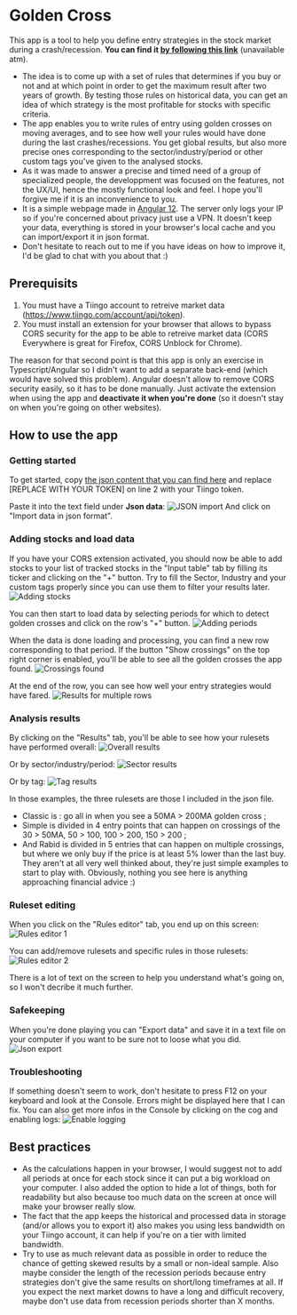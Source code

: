 # Golden Cross

This app is a tool to help you define entry strategies in the stock market during a crash/recession. **You can find it [by following this link](http://http://217.69.8.86/)** (unavailable atm).

- The idea is to come up with a set of rules that determines if you buy or not and at which point in order to get the maximum result after two years of growth. By testing those rules on historical data, you can get an idea of which strategy is the most profitable for stocks with specific criteria.
- The app enables you to write rules of entry using golden crosses on moving averages, and to see how well your rules would have done during the last crashes/recessions. You get global results, but also more precise ones corresponding to the sector/industry/period or other custom tags you've given to the analysed stocks.
- As it was made to answer a precise and timed need of a group of specialized people, the developpment was focused on the features, not the UX/UI, hence the mostly functional look and feel. I hope you'll forgive me if it is an inconvenience to you.  
- It is a simple webpage made in [Angular 12](https://github.com/angular/angular-cli). The server only logs your IP so if you're concerned about privacy just use a VPN. It doesn't keep your data, everything is stored in your browser's local cache and you can import/export it in json format.
- Don't hesitate to reach out to me if you have ideas on how to improve it, I'd be glad to chat with you about that :)

## Prerequisits

1. You must have a Tiingo account to retreive market data (https://www.tiingo.com/account/api/token).
2. You must install an extension for your browser that allows to bypass CORS security for the app to be able to retreive market data (CORS Everywhere is great for Firefox, CORS Unblock for Chrome).

The reason for that second point is that this app is only an exercise in Typescript/Angular so I didn't want to add a separate back-end (which would have solved this problem). Angular doesn't allow to remove CORS security easily, so it has to be done manually. Just activate the extension when using the app and **deactivate it when you're done** (so it doesn't stay on when you're going on other websites).

## How to use the app
### Getting started

To get started, copy [the json content that you can find here](https://pastebin.com/1H2P5Lmh) and replace [REPLACE WITH YOUR TOKEN] on line 2 with your Tiingo token.

Paste it into the text field under **Json data**:
![JSON import](https://res.cloudinary.com/n42c/image/upload/v1633867308/github/01_bagmcy.png)
And click on "Import data in json format".

### Adding stocks and load data

If you have your CORS extension activated, you should now be able to add stocks to your list of tracked stocks in the "Input table" tab by filling its ticker and clicking on the "+" button. Try to fill the Sector, Industry and your custom tags properly since you can use them to filter your results later.
![Adding stocks](https://res.cloudinary.com/n42c/image/upload/v1633867308/github/02_zzuvaf.png)

You can then start to load data by selecting periods for which to detect golden crosses and click on the row's "+" button.
![Adding periods](https://res.cloudinary.com/n42c/image/upload/v1633867307/github/03_x0lcth.png)

When the data is done loading and processing, you can find a new row corresponding to that period. If the button "Show crossings" on the top right corner is enabled, you'll be able to see all the golden crosses the app found.
![Crossings found](https://res.cloudinary.com/n42c/image/upload/v1633867303/github/04_eoagej.png)

At the end of the row, you can see how well your entry strategies would have fared.
![Results for multiple rows](https://res.cloudinary.com/n42c/image/upload/v1633867303/github/06_fim936.png)

### Analysis results

By clicking on the "Results" tab, you'll be able to see how your rulesets have performed overall:
![Overall results](https://res.cloudinary.com/n42c/image/upload/v1633867303/github/07_i7fp1i.png)

Or by sector/industry/period:
![Sector results](https://res.cloudinary.com/n42c/image/upload/v1633867305/github/08_txdsu2.png)

Or by tag:
![Tag results](https://res.cloudinary.com/n42c/image/upload/v1633867306/github/09_sbb0rq.png)

In those examples, the three rulesets are those I included in the json file. 
- Classic is : go all in when you see a 50MA > 200MA golden cross ; 
- Simple is divided in 4 entry points that can happen on crossings of the 30 > 50MA, 50 > 100, 100 > 200, 150 > 200 ; 
- And Rabid is divided in 5 entries that can happen on multiple crossings, but where we only buy if the price is at least 5% lower than the last buy.
They aren't at all very well thinked about, they're just simple examples to start to play with. Obviously, nothing you see here is anything approaching financial advice :)

### Ruleset editing

When you click on the "Rules editor" tab, you end up on this screen:
![Rules editor 1](https://res.cloudinary.com/n42c/image/upload/v1633867306/github/10_o3ogeb.png)

You can add/remove rulesets and specific rules in those rulesets:
![Rules editor 2](https://res.cloudinary.com/n42c/image/upload/v1633867308/github/11_bdgvwc.png)

There is a lot of text on the screen to help you understand what's going on, so I won't decribe it much further.

### Safekeeping 

When you're done playing you can "Export data" and save it in a text file on your computer if you want to be sure not to loose what you did.
![Json export](https://res.cloudinary.com/n42c/image/upload/v1633867305/github/12_c7vi97.png)

### Troubleshooting

If something doesn't seem to work, don't hesitate to press F12 on your keyboard and look at the Console. Errors might be displayed here that I can fix. You can also get more infos in the Console by clicking on the cog and enabling logs:
![Enable logging](https://res.cloudinary.com/n42c/image/upload/v1633867307/github/13_qklflh.png)

## Best practices

- As the calculations happen in your browser, I would suggest not to add all periods at once for each stock since it can put a big workload on your computer. I also added the option to hide a lot of things, both for readability but also because too much data on the screen at once will make your browser really slow.
- The fact that the app keeps the historical and processed data in storage (and/or allows you to export it) also makes you using less bandwidth on your Tiingo account, it can help if you're on a tier with limited bandwidth.
- Try to use as much relevant data as possible in order to reduce the chance of getting skewed results by a small or non-ideal sample. Also maybe consider the length of the recession periods because entry strategies don't give the same results on short/long timeframes at all. If you expect the next market downs to have a long and difficult recovery, maybe don't use data from recession periods shorter than X months.


